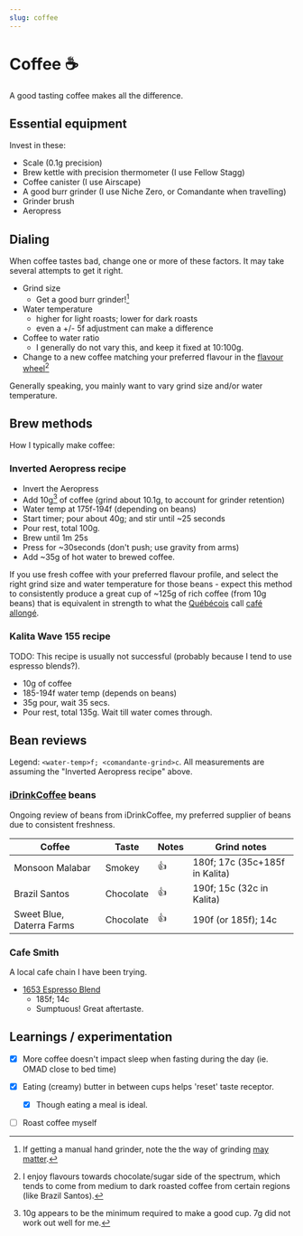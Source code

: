 ```yaml
---
slug: coffee
---
```


# Coffee ☕️

A good tasting coffee makes all the difference.

## Essential equipment

Invest in these:

- Scale (0.1g precision)
- Brew kettle with precision thermometer (I use Fellow Stagg)
- Coffee canister (I use Airscape)
- A good burr grinder (I use Niche Zero, or Comandante when travelling)
- Grinder brush
- Aeropress

## Dialing

When coffee tastes bad, change one or more of these factors. It may take several attempts to get it right.

- Grind size 
  - Get a good burr grinder![^h]
- Water temperature 
  - higher for light roasts; lower for dark roasts
  - even a +/- 5f adjustment can make a difference
- Coffee to water ratio
  - I generally do not vary this, and keep it fixed at 10:100g.
- Change to a new coffee matching your preferred flavour in the [flavour wheel](https://atlanticspecialtycoffee.com/wp-content/uploads/SCA_TasterWheel_English_8.5x11.pdf)[^myf]

Generally speaking, you mainly want to vary grind size and/or water temperature.

[^myf]: I enjoy flavours towards chocolate/sugar side of the spectrum, which tends to come from medium to dark roasted coffee from certain regions (like Brazil Santos).

[^h]: If getting a manual hand grinder, note the the way of grinding [may matter](https://old.reddit.com/r/Coffee/comments/lkazl5/hand_grinder_use_ive_been_doing_it_all_wrong/).

## Brew methods

How I typically make coffee:

### Inverted Aeropress recipe

- Invert the Aeropress
- Add 10g[^a7] of coffee (grind about 10.1g, to account for grinder retention)
- Water temp at 175f-194f (depending on beans)
- Start timer; pour about 40g; and stir until ~25 seconds
- Pour rest, total 100g.
- Brew until 1m 25s
- Press for ~30seconds (don't push; use gravity from arms)
- Add ~35g of hot water to brewed coffee.

If you use fresh coffee with your preferred flavour profile, and select the right grind size and water temperature for those beans - expect this method to consistently produce a great cup of ~125g of rich coffee (from 10g beans) that is equivalent in strength to what the [Québécois](https://en.wikipedia.org/wiki/Qu%C3%A9b%C3%A9cois_people) call [café allongé](https://en.wikipedia.org/wiki/Lungo).

[^a7]: 10g appears to be the minimum required to make a good cup. 7g did not work out well for me.

### Kalita Wave 155 recipe

TODO: This recipe is usually not successful (probably because I tend to use espresso blends?).

- 10g of coffee
- 185-194f water temp (depends on beans)
- 35g pour, wait 35 secs.
- Pour rest, total 135g. Wait till water comes through.

## Bean reviews

Legend: `<water-temp>f; <comandante-grind>c`. All measurements are assuming the "Inverted Aeropress recipe" above.

### [iDrinkCoffee](https://idrinkcoffee.com/) beans

Ongoing review of beans from iDrinkCoffee, my preferred supplier of beans due to consistent freshness.


| Coffee                                 | Taste              | Notes              | Grind notes                                |
| -------------------------------------- | ------------------ | ------------------ | ------------------------------------------ |
| Monsoon Malabar                        | Smokey             | 👍      | 180f; 17c (35c+185f in Kalita) |
| Brazil Santos                          | Chocolate          | 👍                  | 190f; 15c (32c in Kalita) |
| Sweet Blue, Daterra Farms              | Chocolate          | 👍                  | 190f (or 185f); 14c |

### Cafe Smith

A local cafe chain I have been trying.

- [1653 Espresso Blend](https://en.smithcafe.com/collections/cafes-selection-la-maison-smith/products/1653-melange-espresso)
  - 185f; 14c
  - Sumptuous! Great aftertaste.

## Learnings / experimentation

- [x] More coffee doesn't impact sleep when fasting during the day (ie. OMAD close to bed time)
- [x] Eating (creamy) butter in between cups helps 'reset' taste receptor.
    - [x] Though eating a meal is ideal.
- [ ] Roast coffee myself


